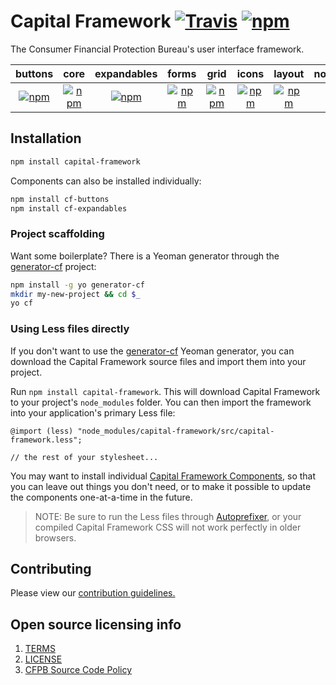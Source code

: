 # Capital Framework [![Travis](https://img.shields.io/travis/cfpb/capital-framework.svg?style=flat-square)](https://travis-ci.org/cfpb/capital-framework) [![npm](https://img.shields.io/npm/v/capital-framework.svg?style=flat-square)](https://www.npmjs.com/package/capital-framework)

The Consumer Financial Protection Bureau's user interface framework.

| buttons | core | expandables | forms | grid | icons | layout | notification | pagination | typography |
|:---:|:---:|:---:|:---:|:---:|:---:|:---:|:---:|:---:|:---:|
| [![npm](https://img.shields.io/npm/v/cf-buttons.svg?style=flat-square)](https://www.npmjs.com/package/cf-buttons)  | [![npm](https://img.shields.io/npm/v/cf-core.svg?style=flat-square)](https://www.npmjs.com/package/cf-core)  | [![npm](https://img.shields.io/npm/v/cf-expandables.svg?style=flat-square)](https://www.npmjs.com/package/cf-expandables)  | [![npm](https://img.shields.io/npm/v/cf-forms.svg?style=flat-square)](https://www.npmjs.com/package/cf-forms)  | [![npm](https://img.shields.io/npm/v/cf-grid.svg?style=flat-square)](https://www.npmjs.com/package/cf-grid)  | [![npm](https://img.shields.io/npm/v/cf-icons.svg?style=flat-square)](https://www.npmjs.com/package/cf-icons)  | [![npm](https://img.shields.io/npm/v/cf-layout.svg?style=flat-square)](https://www.npmjs.com/package/cf-layout)  | [![npm](https://img.shields.io/npm/v/cf-notification.svg?style=flat-square)](https://www.npmjs.com/package/cf-notification)  | [![npm](https://img.shields.io/npm/v/cf-pagination.svg?style=flat-square)](https://www.npmjs.com/package/cf-pagination)  | [![npm](https://img.shields.io/npm/v/cf-typography.svg?style=flat-square)](https://www.npmjs.com/package/cf-typography)  |

## Installation

```sh
npm install capital-framework
```

Components can also be installed individually:

```sh
npm install cf-buttons
npm install cf-expandables
```

### Project scaffolding

Want some boilerplate?
There is a Yeoman generator through the
[generator-cf](https://github.com/cfpb/generator-cf) project:

```sh
npm install -g yo generator-cf
mkdir my-new-project && cd $_
yo cf
```

### Using Less files directly

If you don't want to use the
[generator-cf](https://github.com/cfpb/generator-cf) Yeoman generator,
you can download the Capital Framework source files and
import them into your project.

Run `npm install capital-framework`.
This will download Capital Framework to your project's `node_modules` folder.
You can then import the framework into your application's primary Less file:

```less
@import (less) "node_modules/capital-framework/src/capital-framework.less";

// the rest of your stylesheet...
```

You may want to install individual [Capital Framework Components](https://cfpb.github.io/capital-framework/components/), so that you can leave out things you don't need, or to make it possible to update the components one-at-a-time in the future.

> NOTE: Be sure to run the Less files through
  [Autoprefixer](https://github.com/postcss/autoprefixer),
  or your compiled Capital Framework CSS will not work
  perfectly in older browsers.

## Contributing

Please view our [contribution guidelines.](CONTRIBUTING.md)


## Open source licensing info
1. [TERMS](TERMS.md)
2. [LICENSE](LICENSE)
3. [CFPB Source Code Policy](https://github.com/cfpb/source-code-policy/)
